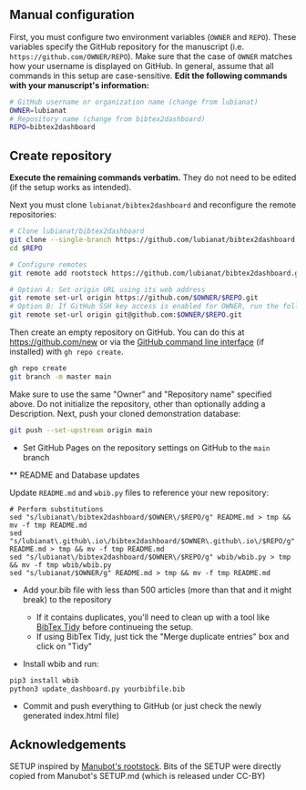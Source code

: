 
## Manual configuration


First, you must configure two environment variables (`OWNER` and `REPO`).
These variables specify the GitHub repository for the manuscript (i.e. `https://github.com/OWNER/REPO`).
Make sure that the case of `OWNER` matches how your username is displayed on GitHub.
In general, assume that all commands in this setup are case-sensitive.
**Edit the following commands with your manuscript's information:**

```sh
# GitHub username or organization name (change from lubianat)
OWNER=lubianat
# Repository name (change from bibtex2dashboard)
REPO=bibtex2dashboard
```
## Create repository

**Execute the remaining commands verbatim.**
They do not need to be edited (if the setup works as intended).

Next you must clone `lubianat/bibtex2dashboard` and reconfigure the remote repositories:

```sh
# Clone lubianat/bibtex2dashboard
git clone --single-branch https://github.com/lubianat/bibtex2dashboard.git $REPO
cd $REPO

# Configure remotes
git remote add rootstock https://github.com/lubianat/bibtex2dashboard.git

# Option A: Set origin URL using its web address
git remote set-url origin https://github.com/$OWNER/$REPO.git
# Option B: If GitHub SSH key access is enabled for OWNER, run the following command instead
git remote set-url origin git@github.com:$OWNER/$REPO.git
```

Then create an empty repository on GitHub. 
You can do this at <https://github.com/new> or via the [GitHub command line interface](https://github.com/cli/cli) (if installed) with `gh repo create`.

```sh
gh repo create
git branch -m master main
```

Make sure to use the same "Owner" and "Repository name" specified above.
Do not initialize the repository, other than optionally adding a Description.
Next, push your cloned demonstration database:

```sh
git push --set-upstream origin main
```

- Set GitHub Pages on the repository settings on GitHub to the `main` branch 

** README and Database updates

Update `README.md`  and `wbib.py` files to reference your new repository:

```shell
# Perform substitutions
sed "s/lubianat\/bibtex2dashboard/$OWNER\/$REPO/g" README.md > tmp && mv -f tmp README.md
sed "s/lubianat\.github\.io\/bibtex2dashboard/$OWNER\.github\.io\/$REPO/g" README.md > tmp && mv -f tmp README.md
sed "s/lubianat\/bibtex2dashboard/$OWNER\/$REPO/g" wbib/wbib.py > tmp && mv -f tmp wbib/wbib.py
sed "s/lubianat/$OWNER/g" README.md > tmp && mv -f tmp README.md
```

- Add your.bib file with less than 500 articles (more than that and it might break) to the repository 
  - If it contains duplicates, you'll need to clean up with a tool like [BibTex Tidy](https://flamingtempura.github.io/bibtex-tidy/) before continueing the setup.
  - If using BibTex Tidy, just tick the "Merge duplicate entries" box and click on "Tidy"

- Install wbib and run:

```sh
pip3 install wbib
python3 update_dashboard.py yourbibfile.bib

```
- Commit and push everything to GitHub (or just check the newly generated index.html file)

## Acknowledgements

SETUP inspired by [Manubot's rootstock](https://github.com/manubot/rootstock/edit/main/SETUP.md). 
Bits of the SETUP were directly copied from Manubot's SETUP.md (which is released under CC-BY)

